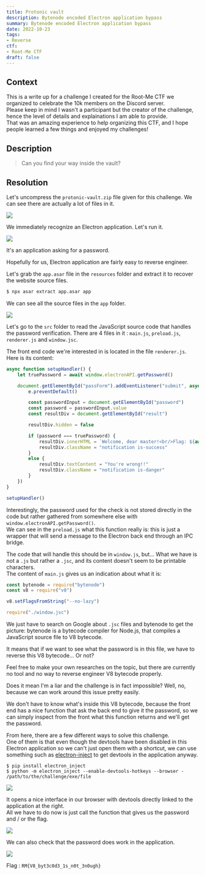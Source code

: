 ```yaml
---
title: Protonic vault
description: Bytenode encoded Electron application bypass
summary: Bytenode encoded Electron application bypass
date: 2022-10-23
tags:
- Reverse
ctf:
- Root-Me CTF
draft: false
---
```


## Context

This is a write up for a challenge I created for the Root-Me CTF we organized to celebrate the 10k members on the Discord server. \
Please keep in mind I wasn't a participant but the creator of the challenge, hence the level of details and explainations I am able to provide. \
That was an amazing experience to help organizing this CTF, and I hope people learned a few things and enjoyed my challenges!

## Description

> Can you find your way inside the vault?

## Resolution

Let's uncompress the `protonic-vault.zip` file given for this challenge. We can see there are actually a lot of files in it.

![](files.png)

We immediately recognize an Electron application. Let's run it.

![](challenge.png)

It's an application asking for a password.

Hopefully for us, Electron application are fairly easy to reverse engineer.

Let's grab the `app.asar` file in the `resources` folder and extract it to recover the website source files.

```sh
$ npx asar extract app.asar app
```

We can see all the source files in the `app` folder.

![](source.png)

Let's go to the `src` folder to read the JavaScript source code that handles the password verification. There are 4 files in it : `main.js`, `preload.js`, `renderer.js` and `window.jsc`.

The front end code we're interested in is located in the file `renderer.js`. \
Here is its content:

```js
async function setupHandler() {
    let truePassword = await window.electronAPI.getPassword()

    document.getElementById("passForm").addEventListener("submit", async e => {
        e.preventDefault()

        const passwordInput = document.getElementById("password")
        const password = passwordInput.value
        const resultDiv = document.getElementById("result")

        resultDiv.hidden = false

        if (password === truePassword) {
            resultDiv.innerHTML = `Welcome, dear master!<br/>Flag: ${await window.electronAPI.getFlag()}`
            resultDiv.className = "notification is-success"
        }
        else {
            resultDiv.textContent = "You're wrong!!"
            resultDiv.className = "notification is-danger"
        }
    })
}

setupHandler()
```

Interestingly, the password used for the check is not stored directly in the code but rather gathered from somewhere else with `window.electronAPI.getPassword()`. \
We can see in the `preload.js` what this function really is: this is just a wrapper that will send a message to the Electron back end through an IPC bridge.

The code that will handle this should be in `window.js`, but... What we have is not a `.js` but rather a `.jsc`, and its content doesn't seem to be printable characters. \
The content of `main.js` gives us an indication about what it is:

```js
const bytenode = require("bytenode")
const v8 = require("v8")

v8.setFlagsFromString("--no-lazy")

require("./window.jsc")
```

We just have to search on Google about `.jsc` files and bytenode to get the picture: bytenode is a bytecode compiler for Node.js, that compiles a JavaScript source file to V8 bytecode.

It means that if we want to see what the password is in this file, we have to reverse this V8 bytecode... Or not?

Feel free to make your own researches on the topic, but there are currently no tool and no way to reverse engineer V8 bytecode properly.

Does it mean I'm a liar and the challenge is in fact impossible? Well, no, because we can work around this issue pretty easily.

We don't have to know what's inside this V8 bytecode, because the front end has a nice function that ask the back end to give it the password, so we can simply inspect from the front what this function returns and we'll get the password.

From here, there are a few different ways to solve this challenge. \
One of them is that even though the devtools have been disabled in this Electron application so we can't just open them with a shortcut, we can use something such as [electron-inject](https://github.com/tintinweb/electron-inject.git) to get devtools in the application anyway.

```
$ pip install electron_inject
$ python -m electron_inject --enable-devtools-hotkeys --browser - /path/to/the/challenge/exe/file
```

![](electron-inject.png)

It opens a nice interface in our browser with devtools directly linked to the application at the right. \
All we have to do now is just call the function that gives us the password and / or the flag.

![](flag.png)

We can also check that the password does work in the application.

![](success.png)

Flag : `RM{V8_byt3c0d3_1s_n0t_3n0ugh}`